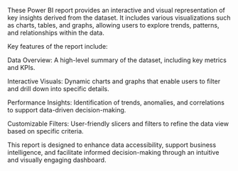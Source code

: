 These Power BI report provides an interactive and visual representation of key insights derived from the dataset. It includes various visualizations such as charts, tables, and graphs, allowing users to explore trends, patterns, and relationships within the data.

Key features of the report include:

Data Overview: A high-level summary of the dataset, including key metrics and KPIs.

Interactive Visuals: Dynamic charts and graphs that enable users to filter and drill down into specific details.

Performance Insights: Identification of trends, anomalies, and correlations to support data-driven decision-making.

Customizable Filters: User-friendly slicers and filters to refine the data view based on specific criteria.

This report is designed to enhance data accessibility, support business intelligence, and facilitate informed decision-making through an intuitive and visually engaging dashboard.

